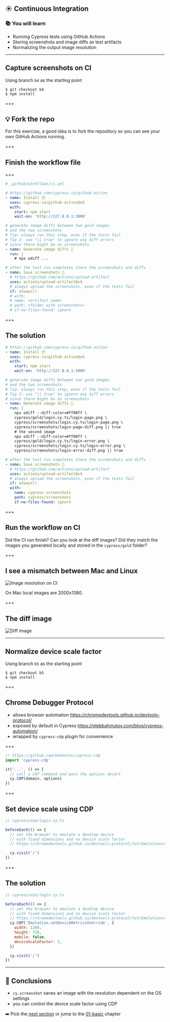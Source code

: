 ## ☀️ Continuous Integration

### 📚 You will learn

- Running Cypress tests using GitHub Actions
- Storing screenshots and image diffs as test artifacts
- Normalizing the output image resolution

---

## Capture screenshots on CI

Using branch `b4` as the starting point

```
$ git checkout b4
$ npm install
```

+++

## 💡 Fork the repo

For this exercise, a good idea is to fork the repository so you can see your own GitHub Actions running.

+++

## Finish the workflow file

+++

```yml
# .github/workflows/ci.yml

# https://github.com/cypress-io/github-action
- name: Install 📦
  uses: cypress-io/github-action@v6
  with:
    start: npm start
    wait-on: 'http://127.0.0.1:3000'

# generate image diffs between two gold images
# and the two screenshots
# Tip: always run this step, even if the tests fail
# Tip 2: use "|| true" to ignore any diff errors
# since there might be no screenshots
- name: Generate image diffs 📸
  run: |
    # npx odiff ...

# after the test run completes store the screenshots and diffs
- name: Save screenshots 📸
  # https://github.com/actions/upload-artifact
  uses: actions/upload-artifact@v4
  # always upload the screenshots, even if the tests fail
  if: always()
  # with:
  # name: <artifact name>
  # path: <folder with screenshots>
  # if-no-files-found: ignore
```

+++

## The solution

```yml
# https://github.com/cypress-io/github-action
- name: Install 📦
  uses: cypress-io/github-action@v6
  with:
    start: npm start
    wait-on: 'http://127.0.0.1:3000'

# generate image diffs between two gold images
# and the two screenshots
# Tip: always run this step, even if the tests fail
# Tip 2: use "|| true" to ignore any diff errors
# since there might be no screenshots
- name: Generate image diffs 📸
  run: |
    npx odiff --diff-color=#ff00ff \
    cypress/gold/login.cy.ts/login-page.png \
    cypress/screenshots/login.cy.ts/login-page.png \
    cypress/screenshots/login-page-diff.png || true
    # the second image
    npx odiff --diff-color=#ff00ff \
    cypress/gold/login.cy.ts/login-error.png \
    cypress/screenshots/login.cy.ts/login-error.png \
    cypress/screenshots/login-error-diff.png || true

# after the test run completes store the screenshots and diffs
- name: Save screenshots 📸
  # https://github.com/actions/upload-artifact
  uses: actions/upload-artifact@v4
  # always upload the screenshots, even if the tests fail
  if: always()
  with:
    name: cypress-screenshots
    path: cypress/screenshots
    if-no-files-found: ignore
```

+++

## Run the workflow on CI

Did the CI run finish? Can you look at the diff images? Did they match the images you generated locally and stored in the `cypress/gold` folder?

+++

## I see a mismatch between Mac and Linux

![Image resolution on CI](./img/b4.png)

On Mac local images are 2000x1380.

+++

## The diff image

![Diff image](./img/b4-diff.png)

---

## Normalize device scale factor

Using branch `b5` as the starting point

```
$ git checkout b5
$ npm install
```

+++

## Chrome Debugger Protocol

- allows browser automation https://chromedevtools.github.io/devtools-protocol/
- exposed by default in Cypress https://glebbahmutov.com/blog/cypress-automation/
- wrapped by `cypress-cdp` plugin for convenience

+++

```js
// https://github.com/bahmutov/cypress-cdp
import 'cypress-cdp'

it('...', () => {
  // call a CDP command and pass the options object
  cy.CDP(domain, options)
})
```

+++

## Set device scale using CDP

```js
// cypress/e2e/login.cy.ts

beforeEach(() => {
  // set the browser to emulate a desktop device
  // with fixed dimensions and no device scale factor
  // https://chromedevtools.github.io/devtools-protocol/tot/Emulation/#method-setDeviceMetricsOverride

  cy.visit('/')
})
```

+++

## The solution

```js
// cypress/e2e/login.cy.ts

beforeEach(() => {
  // set the browser to emulate a desktop device
  // with fixed dimensions and no device scale factor
  // https://chromedevtools.github.io/devtools-protocol/tot/Emulation/#method-setDeviceMetricsOverride
  cy.CDP('Emulation.setDeviceMetricsOverride', {
    width: 1280,
    height: 720,
    mobile: false,
    deviceScaleFactor: 1,
  })

  cy.visit('/')
})
```

---

## 🏁 Conclusions

- `cy.screenshot` saves an image with the resolution dependent on the OS settings
- you can control the device scale factor using CDP

➡️ Pick the [next section](https://github.com/bahmutov/cypress-visual-testing-workshop#contents) or jump to the [01-basic](?p=01-basic) chapter
